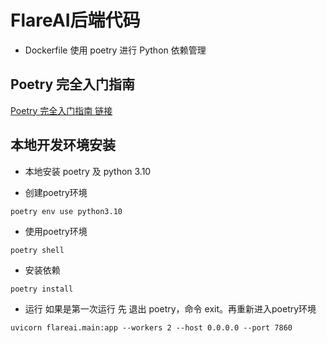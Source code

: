 # FlareAI后端代码

* Dockerfile 使用 poetry 进行 Python 依赖管理

## Poetry 完全入门指南

[Poetry 完全入门指南 链接](https://blog.kyomind.tw/python-poetry/)

## 本地开发环境安装

* 本地安装 poetry 及 python 3.10

* 创建poetry环境 
```shell
poetry env use python3.10
```

* 使用poetry环境
```shell
poetry shell
```

* 安装依赖
```shell
poetry install
```

* 运行 如果是第一次运行 先 退出 poetry，命令 exit。再重新进入poetry环境
```shell
uvicorn flareai.main:app --workers 2 --host 0.0.0.0 --port 7860
```